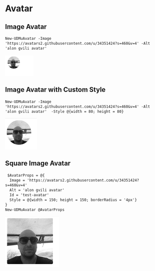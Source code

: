 # Avatar

## Image Avatar

```text
New-UDMuAvatar -Image 'https://avatars2.githubusercontent.com/u/34351424?s=460&v=4' -Alt 'alon gvili avatar'
```

![Image avatar](../../.gitbook/assets/image%20%2835%29.png)

## Image Avatar with Custom Style

```text
New-UDMuAvatar -Image 'https://avatars2.githubusercontent.com/u/34351424?s=460&v=4' -Alt 'alon gvili avatar'  -Style @{width = 80; height = 80}
```

![Image Avatar with Custom Style](../../.gitbook/assets/image%20%287%29.png)

## Square Image Avatar

```text
 $AvatarProps = @{
  Image = 'https://avatars2.githubusercontent.com/u/34351424?s=460&v=4'
  Alt = 'alon gvili avatar'
  Id = 'test-avatar'
  Style = @{width = 150; height = 150; borderRadius = '4px'}
}
New-UDMuAvatar @AvatarProps
```

![Square Avatar](../../.gitbook/assets/image%20%2823%29.png)

